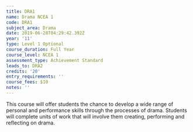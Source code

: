 ```yaml
---
title: DRA1
name: Drama NCEA 1
code: DRA1
subject_area: Drama
date: 2019-06-28T04:29:42.392Z
year: '11'
type: Level 1 Optional
course_duration: Full Year
course_level: NCEA 1
assessment_type: Achievement Standard
leads_to: DRA2
credits: '20'
entry_requirements: ''
course_fees: $10
notes: ''
---
```

This course will offer students the chance to develop a wide range of personal and performance skills through the processes of drama. Students will complete units of work that will involve them creating, performing and reflecting on drama.
